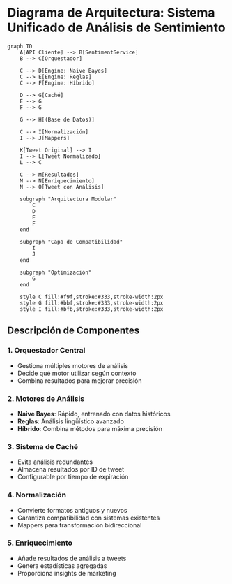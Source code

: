 # Diagrama de Arquitectura: Sistema Unificado de Análisis de Sentimiento

```mermaid
graph TD
    A[API Cliente] --> B[SentimentService]
    B --> C[Orquestador]

    C --> D[Engine: Naive Bayes]
    C --> E[Engine: Reglas]
    C --> F[Engine: Híbrido]

    D --> G[Caché]
    E --> G
    F --> G

    G --> H[(Base de Datos)]

    C --> I[Normalización]
    I --> J[Mappers]

    K[Tweet Original] --> I
    I --> L[Tweet Normalizado]
    L --> C

    C --> M[Resultados]
    M --> N[Enriquecimiento]
    N --> O[Tweet con Análisis]

    subgraph "Arquitectura Modular"
        C
        D
        E
        F
    end

    subgraph "Capa de Compatibilidad"
        I
        J
    end

    subgraph "Optimización"
        G
    end

    style C fill:#f9f,stroke:#333,stroke-width:2px
    style G fill:#bbf,stroke:#333,stroke-width:2px
    style I fill:#bfb,stroke:#333,stroke-width:2px
```

## Descripción de Componentes

### 1. Orquestador Central

- Gestiona múltiples motores de análisis
- Decide qué motor utilizar según contexto
- Combina resultados para mejorar precisión

### 2. Motores de Análisis

- **Naive Bayes**: Rápido, entrenado con datos históricos
- **Reglas**: Análisis lingüístico avanzado
- **Híbrido**: Combina métodos para máxima precisión

### 3. Sistema de Caché

- Evita análisis redundantes
- Almacena resultados por ID de tweet
- Configurable por tiempo de expiración

### 4. Normalización

- Convierte formatos antiguos y nuevos
- Garantiza compatibilidad con sistemas existentes
- Mappers para transformación bidireccional

### 5. Enriquecimiento

- Añade resultados de análisis a tweets
- Genera estadísticas agregadas
- Proporciona insights de marketing
